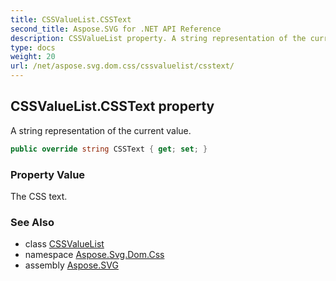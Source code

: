 ```yaml
---
title: CSSValueList.CSSText
second_title: Aspose.SVG for .NET API Reference
description: CSSValueList property. A string representation of the current value
type: docs
weight: 20
url: /net/aspose.svg.dom.css/cssvaluelist/csstext/
---
```

## CSSValueList.CSSText property

A string representation of the current value.

```csharp
public override string CSSText { get; set; }
```

### Property Value

The CSS text.

### See Also

* class [CSSValueList](../)
* namespace [Aspose.Svg.Dom.Css](../../cssvaluelist/)
* assembly [Aspose.SVG](../../../)
